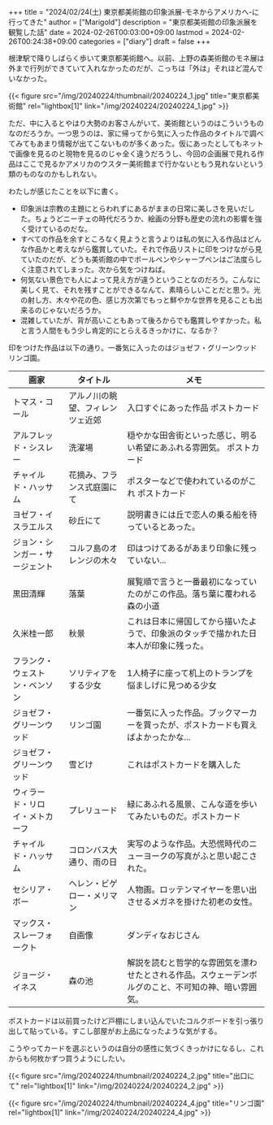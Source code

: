 +++
title = "2024/02/24(土) 東京都美術館の印象派展-モネからアメリカへ-に行ってきた"
author = ["Marigold"]
description = "東京都美術館の印象派展を観覧した話"
date = 2024-02-26T00:03:00+09:00
lastmod = 2024-02-26T00:24:38+09:00
categories = ["diary"]
draft = false
+++

根津駅で降りしばらく歩いて東京都美術館へ。以前、上野の森美術館のモネ展は外まで行列ができていて入れなかったのだが、こっちは「外は」それほど混んでいなかった。

{{< figure src="/img/20240224/thumbnail/20240224_1.jpg" title="東京都美術館" rel="lightbox[1]" link="/img/20240224/20240224_1.jpg" >}}

ただ、中に入るとやはり大勢のお客さんがいて、美術館というのはこういうものなのだろうか。一つ思うのは、家に帰ってから気に入った作品のタイトルで調べてみてもあまり情報が出てこないものが多くあった。仮にあったとしてもネットで画像を見るのと現物を見るのじゃ全く違うだろうし、今回の企画展で見れる作品はここで見るかアメリカのウスター美術館まで行かないともう見れないという類のものなのかもしれない。

わたしが感じたことを以下に書く。

-   印象派は宗教の主題にとらわれずにあるがままの日常に美しさを見いだした。ちょうどニーチェの時代だろうか、絵画の分野も歴史の流れの影響を強く受けているのだな。
-   すべての作品を余すところなく見ようと言うよりは私の気に入る作品はどんな作品かと考えながら鑑賞していた。それで作品リストに印をつけながら見ていたのだが、どうも美術館の中でボールペンやシャープペンはご法度らしく注意されてしまった。次から気をつけねば。
-   何気ない景色でも人によって見え方が違うということなのだろう。こんなに美しく見て、それを残すことができるなんて、素晴らしいことだと思う。光の射し方、木々や花の色、感じ方次第でもっと鮮やかな世界を見ることも出来るのじゃないだろうか。
-   混雑していたが、背が高いこともあって後ろからでも鑑賞しやすかった。私と言う人間をもう少し肯定的にとらえるきっかけに、なるか？

印をつけた作品は以下の通り。一番気に入ったのはジョゼフ・グリーンウッド リンゴ園。

| 画家            | タイトル         | メモ                                               |
|---------------|--------------|--------------------------------------------------|
| トマス・コール  | アルノ川の眺望、フィレンツェ近郊 | 入口すぐにあった作品 ポストカード                  |
| アルフレッド・シスレー | 洗濯場           | 穏やかな田舎街といった感じ、明るい希望にあふれる雰囲気。 ポストカード |
| チャイルド・ハッサム | 花摘み、フランス式庭園にて | ポスターなどで使われているのがこれ ポストカード    |
| ヨゼフ・イスラエルス | 砂丘にて         | 説明書きには丘で恋人の乗る船を待っているとあった。 |
| ジョン・シンガー・サージェント | コルフ島のオレンジの木々 | 印はつけてあるがあまり印象に残っていない...        |
| 黒田清輝        | 落葉             | 展覧順で言うと一番最初になっていたのがこの作品。落ち葉に覆われる森の小道 |
| 久米桂一郎      | 秋景             | これは日本に帰国してから描いたようで、印象派のタッチで描かれた日本人が印象に残った。 |
| フランク・ウェストン・ベンソン | ソリティアをする少女 | 1人椅子に座って机上のトランプを悩ましげに見つめる少女 |
| ジョゼフ・グリーンウッド | リンゴ園         | 一番気に入った作品。ブックマーカーを買ったが、ポストカードも買えばよかったかな... |
| ジョゼフ・グリーンウッド | 雪どけ           | これはポストカードを購入した                       |
| ウィラード・リロイ・メトカーフ | プレリュード     | 緑にあふれる風景、こんな道を歩いてみたいものだ。ポストカード |
| チャイルド・ハッサム | コロンバス大通り、雨の日 | 実写のような作品。大恐慌時代のニューヨークの写真がふと思い起こされた。 |
| セシリア・ボー  | ヘレン・ビゲロー・メリマン | 人物画。ロッテンマイヤーを思い出させるメガネを掛けた初老の女性。 |
| マックス・スレーフォークト | 自画像           | ダンディなおじさん                                 |
| ジョージ・イネス | 森の池           | 解説を読むと哲学的な雰囲気を漂わせたとされる作品。スウェーデンボルグのこと、不可知の神、暗い雰囲気。 |

ポストカードは以前買ったけど戸棚にしまい込んでいたコルクボードを引っ張り出して貼っている。すこし部屋がお上品になったような気がする。

こうやってカードを選ぶというのは自分の感性に気づくきっかけになるし、これからも何枚かずつ買うようにしたい。

{{< figure src="/img/20240224/thumbnail/20240224_2.jpg" title="出口にて" rel="lightbox[1]" link="/img/20240224/20240224_2.jpg" >}}

{{< figure src="/img/20240224/thumbnail/20240224_4.jpg" title="リンゴ園" rel="lightbox[1]" link="/img/20240224/20240224_4.jpg" >}}
